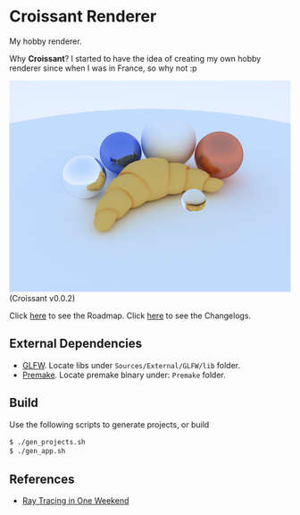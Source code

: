 # Croissant Renderer

My hobby renderer.

Why **Croissant**? I started to have the idea of creating my own hobby renderer since when I was in France, so why not :p

![](/Showcase/v0.0.2.jpg)  
(Croissant v0.0.2)

Click [here](./Roadmap.md) to see the Roadmap.
Click [here](./Changelog.md) to see the Changelogs.

## External Dependencies
- [GLFW](https://www.glfw.org). Locate libs under `Sources/External/GLFW/lib` folder.
- [Premake](https://premake.github.io). Locate premake binary under: `Premake` folder.

## Build
Use the following scripts to generate projects, or build
```sh
$ ./gen_projects.sh
$ ./gen_app.sh
```

## References
- [Ray Tracing in One Weekend](https://raytracing.github.io)
